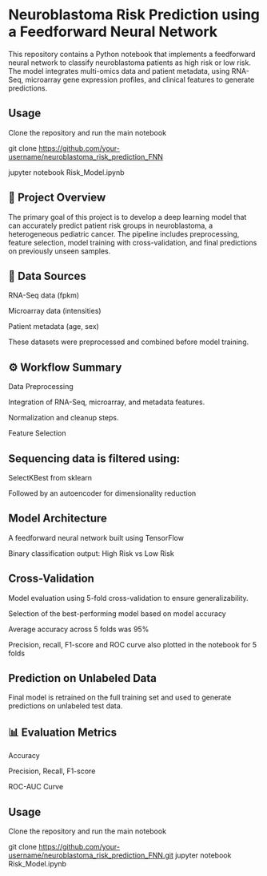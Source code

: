 # Neuroblastoma Risk Prediction using a Feedforward Neural Network
This repository contains a Python notebook that implements a feedforward neural network to classify neuroblastoma patients as high risk or low risk. The model integrates multi-omics data and patient metadata, using RNA-Seq, microarray gene expression profiles, and clinical features to generate predictions.

## Usage

Clone the repository and run the main notebook 

git clone https://github.com/your-username/neuroblastoma_risk_prediction_FNN

jupyter notebook Risk_Model.ipynb

## 🧠 Project Overview
The primary goal of this project is to develop a deep learning model that can accurately predict patient risk groups in neuroblastoma, a heterogeneous pediatric cancer. The pipeline includes preprocessing, feature selection, model training with cross-validation, and final predictions on previously unseen samples.

## 📂   Data Sources
RNA-Seq data (fpkm)

Microarray data (intensities)

Patient metadata (age, sex)

These datasets were preprocessed and combined before model training.

## ⚙️ Workflow Summary
Data Preprocessing

Integration of RNA-Seq, microarray, and metadata features.

Normalization and cleanup steps.

Feature Selection

## Sequencing data is filtered using:

SelectKBest from sklearn

Followed by an autoencoder for dimensionality reduction

## Model Architecture

A feedforward neural network built using TensorFlow

Binary classification output: High Risk vs Low Risk

## Cross-Validation

Model evaluation using 5-fold cross-validation to ensure generalizability.

Selection of the best-performing model based on model accuracy

Average accuracy across 5 folds was 95%

Precision, recall, F1-score and ROC curve also plotted in the notebook for 5 folds

## Prediction on Unlabeled Data

Final model is retrained on the full training set and used to generate predictions on unlabeled test data.

## 📊 Evaluation Metrics
Accuracy

Precision, Recall, F1-score

ROC-AUC Curve

## Usage

Clone the repository and run the main notebook 

git clone https://github.com/your-username/neuroblastoma_risk_prediction_FNN.git
jupyter notebook Risk_Model.ipynb

